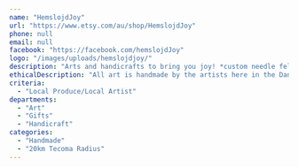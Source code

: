 ```yaml
---
name: "HemslojdJoy"
url: "https://www.etsy.com/au/shop/HemslojdJoy"
phone: null
email: null
facebook: "https://facebook.com/hemslojdJoy"
logo: "/images/uploads/hemslojdjoy/"
description: "Arts and handicrafts to bring you joy! *custom needle felted sculptures*\r\nFelted sculptures, ornaments and gifts; original acrylic and watercolour art, prints and gift cards; hand knitted and crocheted and sewn items. Made in the Dandenong Ranges, Victoria."
ethicalDescription: "All art is handmade by the artists here in the Dandenong Ranges, Victoria. Local materials are used wherever possible, and sourced locally when not, supporting small and local businesses. Many of our pieces are inspired by nature, in an attempt to spread an appreciation for our wonderful planet, and joy."
criteria:
  - "Local Produce/Local Artist"
departments:
  - "Art"
  - "Gifts"
  - "Handicraft"
categories:
  - "Handmade"
  - "20km Tecoma Radius"
---
```

